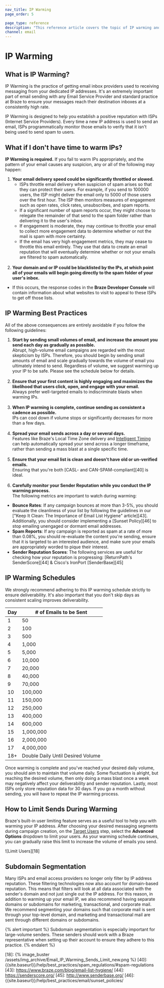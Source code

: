 ```yaml
---
nav_title: IP Warming
page_order: 5

page_type: reference
description: "This reference article covers the topic of IP warming and best practices."
channel: email
---
```


# IP Warming

## What is IP Warming?

IP Warming is the practice of getting email inbox providers used to receiving messaging from your dedicated IP addresses. It's an extremely important part of email sending with any Email Service Provider and standard practice at Braze to ensure your messages reach their destination inboxes at a consistently high rate.

IP Warming is designed to help you establish a positive reputation with ISPs (Internet Service Providers). Every time a new IP address is used to send an email, ISPs programmatically monitor those emails to verify that it isn't being used to send spam to users.

## What if I don't have time to warm IPs?

__IP Warming is required.__ If you fail to warm IPs appropriately, and the pattern of your email causes any suspicion, any or all of the following may happen:

1. __Your email delivery speed could be significantly throttled or slowed.__
      - ISPs throttle email delivery when suspicion of spam arises so that they can protect their users. For example, if you send to 100000 users, the ISP might deliver the email only to 5000 of those users over the first hour. The ISP then monitors measures of engagement such as open rates, click rates, unsubscribes, and spam reports.
      - If a significant number of spam reports occur, they might choose to relegate the remainder of that send to the spam folder rather than delivering it to the user's inbox.
      - If engagement is moderate, they may continue to throttle your email to collect more engagement data to determine whether or not the mail is spam with more certainty.
      - If the email has very high engagement metrics, they may cease to throttle this email entirely. They use that data to create an email reputation that will eventually determine whether or not your emails are filtered to spam automatically.<br><br>
2. __Your domain and or IP could be blacklisted by the IPs, at which point all of your emails will begin going directly to the spam folder of your user's inbox.__
  - If this occurs, the response codes in the __Braze Developer Console__ will contain information about what websites to visit to appeal to these ISPs to get off those lists.

## IP Warming Best Practices

All of the above consequences are entirely avoidable if you follow the following guidelines:

1. __Start by sending small volumes of email, and increase the amount you send each day as gradually as possible.__<br>
Abrupt, high-volume email campaigns are regarded with the most skepticism by ISPs. Therefore, you should begin by sending small amounts of email and scale gradually towards the volume of email you ultimately intend to send. Regardless of volume, we suggest warming up your IP to be safe. Please see the schedule below for details.<br><br>
2. __Ensure that your first content is highly engaging and maximizes the likelihood that users click, open, and engage with your email.__<br>Always prefer well-targeted emails to indiscriminate blasts when warming IPs.<br><br>
3. __When IP warming is complete, continue sending as consistent a cadence as possible.__<br>
IPs can cool down if volume stops or significantly decreases for more than a few days.<br><br>
4. __Spread your email sends across a day or several days.__<br>
Features like Braze's Local Time Zone delivery and [Intelligent Timing]({{site.baseurl}}/user_guide/intelligence/intelligent_timing/) can help automatically spread your send across a longer timeframe, rather than sending a mass blast at a single specific time.<br><br>
5. __Ensure that your email list is clean and doesn't have old or un-verified emails.__<br>Ensuring that you're both [CASL- and CAN-SPAM-compliant][40] is ideal.<br><br>
6. __Carefully monitor your Sender Reputation while you conduct the IP warming process.__ <br>
The following metrics are important to watch during warming:
- __Bounce Rates__: If any campaign bounces at more than 3-5%, you should evaluate the cleanliness of your list by following the guidelines in our ["Keep It Clean: The Importance of Email List Hygiene" article][43]. Additionally, you should consider implementing a [Sunset Policy][46] to stop emailing unengaged or dormant email addresses.
- __Spam Reports__: If any campaign is reported as spam at a rate of more than 0.08%, you should re-evaluate the content you're sending, ensure that it is targeted to an interested audience, and make sure your emails are appropriately worded to pique their interest.
- __Sender Reputation Scores__: The following services are useful for checking how your reputation is progressing: [ReturnPath's SenderScore][44] & Cisco's IronPort [SenderBase][45]

## IP Warming Schedules

We strongly recommend adhering to this IP warming schedule strictly to ensure deliverability. It's also important that you don't skip days as consistent scaling improves deliverability.

Day | # of Emails to be Sent
----|--------------------------|
1 | 50
2 | 100
3 | 500
4 | 1,000
5 | 5,000
6 | 10,000
7 | 20,000
8 | 40,000
9 | 70,000
10 | 100,000
11 | 150,000
12 | 250,000
13 | 400,000
14 | 600,000
15 | 1,000,000
16 | 2,000,000
17 | 4,000,000
18+ | Double Daily Until Desired Volume

Once warming is complete and you've reached your desired daily volume, you should aim to maintain that volume daily. Some fluctuation is alright, but reaching the desired volume, then only doing a mass blast once a week may negatively affect your deliverability and sender reputation. Lastly, most ISPs only store reputation data for 30 days. If you go a month without sending, you will have to repeat the IP warming process.

## How to Limit Sends During Warming

Braze's built-in user limiting feature serves as a useful tool to help you with warming your IP address. After choosing your desired messaging segments during campaign creation, on the [Target Users]({{site.baseurl}}/user_guide/message_building_by_channel/email/creating_an_email_campaign/#step-5-choose-your-target-segment) step, select the __Advanced Options__ dropdown to limit your users. As your warming schedule continues, you can gradually raise this limit to increase the volume of emails you send.

![Limit Users][18]

## Subdomain Segmentation

Many ISPs and email access providers no longer only filter by IP address reputation. These filtering technologies now also account for domain-based reputation.  This means that filters will look at all data associated with the sender's domain and not just single out the IP address. For this reason, in addition to warming up your email IP, we also recommend having separate domains or subdomains for marketing, transactional, and corporate mail. We recommend segmenting your domains such that corporate mail is sent through your top-level domain, and marketing and transactional mail are sent through different domains or subdomains.

{% alert important %}
Subdomain segmentation is especially important for large-volume senders. These senders should work with a Braze representative when setting up their account to ensure they adhere to this practice.
{% endalert %}

[18]: {% image_buster /assets/img_archive/Email_IP_Warming_Sends_Limit_new.png %}
[40]: {{site.baseurl}}/help/best_practices/spam_regulations/#spam-regulations
[43]: https://www.braze.com/blog/email-list-hygiene/
[44]: https://senderscore.org/
[45]: http://www.senderbase.org/
[46]: {{site.baseurl}}/help/best_practices/email/sunset_policies/
